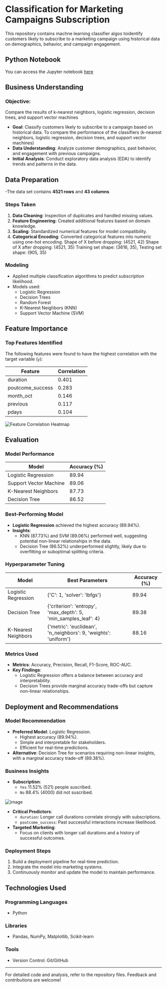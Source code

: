 # Classification for Marketing Campaigns Subscription

This repository contains machne learning classifier algos toidentify customers likely to subscribe to a marketing campaign using historical data on demographics, behavior, and campaign engagement.

## Python Notebook
You can access the Jupyter notebook [here](https://github.com/AICarope/Classification-for-Marketing-Campaings-Subscription/blob/main/1.EDA%26ML.ipynb)

## Business Understanding

### Objective: 
Compare the results of k-nearest neighbors, logistic regression, decision trees, and support vector machines

- **Goal**: Classify customers likely to subscribe to a campaign based on historical data.
            To compare the performance of the classifiers (k-nearest neighbors, logistic regression, decision trees, and support vector machines)
- **Data Understanding**: Analyze customer demographics, past behavior, and engagement with previous campaigns.
- **Initial Analysis**: Conduct exploratory data analysis (EDA) to identify trends and patterns in the data.

## Data Preparation
-The data set contains **4521 rows** and **43 columns** 
### Steps Taken
1. **Data Cleaning**: Inspection of duplicates and handled missing values.
2. **Feature Engineering**: Created additional features based on domain knowledge.
3. **Scaling**: Standardized numerical features for model compatibility.
4. **Categorical Encoding**: Converted categorical features into numeric using one-hot encoding.
Shape of X before dropping: (4521, 42)
Shape of X after dropping: (4521, 35)
Training set shape: (3616, 35), Testing set shape: (905, 35)

### Modeling
- Applied multiple classification algorithms to predict subscription likelihood.
- Models used:
  - Logistic Regression
  - Decision Trees
  - Random Forest
  - K-Nearest Neighbors (KNN)
  - Support Vector Machine (SVM)

## Feature Importance

### Top Features Identified
The following features were found to have the highest correlation with the target variable (`y`):

| Feature             | Correlation |
|---------------------|-------------|
| duration            | 0.401       |
| poutcome_success    | 0.283       |
| month_oct           | 0.146       |
| previous            | 0.117       |
| pdays               | 0.104       |

![Feature Correlation Heatmap](https://github.com/user-attachments/assets/e187c0b0-173b-443b-8b5f-71fd737d5313)

## Evaluation

### Model Performance

| Model                   | Accuracy (%) |
|-------------------------|--------------|
| Logistic Regression     | 89.94        |
| Support Vector Machine  | 89.06        |
| K-Nearest Neighbors     | 87.73        |
| Decision Tree           | 86.52        |

### Best-Performing Model
- **Logistic Regression** achieved the highest accuracy (89.94%).
- **Insights**:
  - KNN (87.73%) and SVM (89.06%) performed well, suggesting potential non-linear relationships in the data.
  - Decision Tree (86.52%) underperformed slightly, likely due to overfitting or suboptimal splitting criteria.

### Hyperparameter Tuning

| Model                   | Best Parameters                                                     | Accuracy (%) |
|-------------------------|---------------------------------------------------------------------|--------------|
| Logistic Regression     | {'C': 1, 'solver': 'lbfgs'}                                        | 89.94        |
| Decision Tree           | {'criterion': 'entropy', 'max_depth': 5, 'min_samples_leaf': 4}    | 89.38        |
| K-Nearest Neighbors     | {'metric': 'euclidean', 'n_neighbors': 9, 'weights': 'uniform'}    | 88.16        |

### Metrics Used
- **Metrics**: Accuracy, Precision, Recall, F1-Score, ROC-AUC.
- **Key Findings**:
  - Logistic Regression offers a balance between accuracy and interpretability.
  - Decision Trees provide marginal accuracy trade-offs but capture non-linear relationships.

## Deployment and Recommendations

### Model Recommendation
- **Preferred Model**: Logistic Regression.
  - Highest accuracy (89.94%).
  - Simple and interpretable for stakeholders.
  - Efficient for real-time predictions.
- **Alternative**: Decision Tree for scenarios requiring non-linear insights, with a marginal accuracy trade-off (89.38%).

### Business Insights
- **Subscription**:
  - `Yes` 11.52% (521) people suscribed.
  - `No` 88.4% (4000) did not suscribed.
    
![image](https://github.com/user-attachments/assets/28119ccf-ec39-4ea1-845d-4a736725ad0e)

- **Critical Predictors**:
  - `duration`: Longer call durations correlate strongly with subscriptions.
  - `poutcome_success`: Past successful interactions increase likelihood.
- **Targeted Marketing**:
  - Focus on clients with longer call durations and a history of successful outcomes.

### Deployment Steps
1. Build a deployment pipeline for real-time prediction.
2. Integrate the model into marketing systems.
3. Continuously monitor and update the model to maintain performance.

## Technologies Used

### Programming Languages
- Python

### Libraries
- Pandas, NumPy, Matplotlib, Scikit-learn

### Tools
- Version Control: Git/GitHub

---
For detailed code and analysis, refer to the repository files. Feedback and contributions are welcome!
